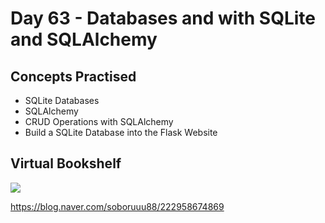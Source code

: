 # Day 63 - Databases and with SQLite and SQLAlchemy
## Concepts Practised
- SQLite Databases
- SQLAlchemy
- CRUD Operations with SQLAlchemy
- Build a SQLite Database into the Flask Website
## Virtual Bookshelf
<img src="https://postfiles.pstatic.net/MjAyMjEyMThfMTgz/MDAxNjcxMjkxNDM3ODQ2._gOfcRlORADJYsW3sNQYYzCWBuCywGSx6T8rDSV5axwg.Ch2CbcC71_ETQJIEy3-Jx5Q8hxWPx-HzQkGnPJhA0Fsg.GIF.soboruuu88/complete.gif?type=w773">

https://blog.naver.com/soboruuu88/222958674869
